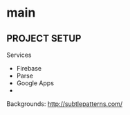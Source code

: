 # main

PROJECT SETUP
-------------
Services
- Firebase
- Parse
- Google Apps
- 



Backgrounds:
http://subtlepatterns.com/